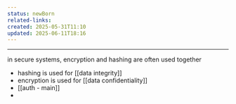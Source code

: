 ```yaml
---
status: newBorn
related-links: 
created: 2025-05-31T11:10
updated: 2025-06-11T18:16
---
```

---

in secure systems, encryption and hashing are often used together

- hashing is used for [[data integrity]]
- encryption is used for [[data confidentiality]]
- [[auth - main]]
- 

